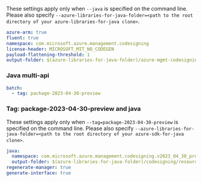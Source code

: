 These settings apply only when `--java` is specified on the command line.
Please also specify `--azure-libraries-for-java-folder=<path to the root directory of your azure-libraries-for-java clone>`.

``` yaml $(java)
azure-arm: true
fluent: true
namespace: com.microsoft.azure.management.codesigning
license-header: MICROSOFT_MIT_NO_CODEGEN
payload-flattening-threshold: 1
output-folder: $(azure-libraries-for-java-folder)/azure-mgmt-codesigning
```

### Java multi-api

``` yaml $(java) && $(multiapi)
batch:
  - tag: package-2023-04-30-preview
```

### Tag: package-2023-04-30-preview and java

These settings apply only when `--tag=package-2023-04-30-preview` is specified on the command line.
Please also specify `--azure-libraries-for-java-folder=<path to the root directory of your azure-sdk-for-java clone>`.

``` yaml $(tag) == 'package-2023-04-30-preview' && $(java) && $(multiapi)
java:
  namespace: com.microsoft.azure.management.codesigning.v2023_04_30_preview
  output-folder: $(azure-libraries-for-java-folder)/codesigning/resource-manager/v2023_04_30_preview
regenerate-manager: true
generate-interface: true
```
